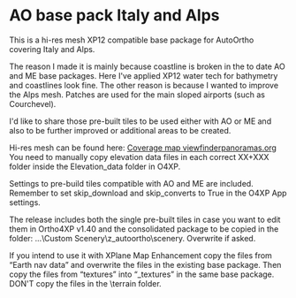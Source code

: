 # AO base pack Italy and Alps
This is a hi-res mesh XP12 compatible base package for AutoOrtho covering Italy and Alps.

The reason I made it is mainly because coastline is broken in the to date AO and ME base packages. Here I've applied XP12 water tech for bathymetry and coastlines look fine. The other reason is because I wanted to improve the Alps mesh. Patches are used for the main sloped airports (such as Courchevel).

I'd like to share those pre-built tiles to be used either with AO or ME and also to be further improved or additional areas to be created.

Hi-res mesh can be found here: [Coverage map viewfinderpanoramas.org](https://viewfinderpanoramas.org/dem1d.html) You need to manually copy elevation data files in each correct XX+XXX folder inside the Elevation_data folder in O4XP.

Settings to pre-build tiles compatible with AO and ME are included. Remember to set skip_download and skip_converts to True in the O4XP App settings.

The release includes both the single pre-built tiles in case you want to edit them in Ortho4XP v1.40 and the consolidated package to be copied in the folder: ...\Custom Scenery\z_autoortho\scenery. Overwrite if asked.

If you intend to use it with XPlane Map Enhancement copy the files from “Earth nav data” and overwrite the files in the existing base package. Then copy the files from “textures” into “_textures” in the same base package. DON'T copy the files in the \terrain folder.

